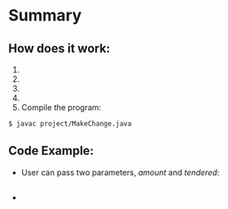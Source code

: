 # Summary

## How does it work:
1. 
2. 
3. 
4. 
5. Compile the program:
```
$ javac project/MakeChange.java
```
## Code Example:
- User can pass two parameters, *amount* and *tendered*:
```

```
- 
```

```
